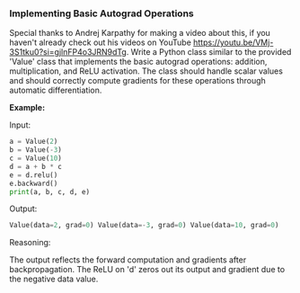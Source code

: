 ### Implementing Basic Autograd Operations

Special thanks to Andrej Karpathy for making a video about this, if you haven't already check out 
his videos on YouTube https://youtu.be/VMj-3S1tku0?si=gjlnFP4o3JRN9dTg. Write a Python class similar to 
the provided 'Value' class that implements the basic autograd operations: addition, multiplication, 
and ReLU activation. The class should handle scalar values and should correctly compute gradients for 
these operations through automatic differentiation.

**Example:**

Input:
```python
a = Value(2)
b = Value(-3)
c = Value(10)
d = a + b * c
e = d.relu()
e.backward()
print(a, b, c, d, e)
```

Output:
```python
Value(data=2, grad=0) Value(data=-3, grad=0) Value(data=10, grad=0)
```

Reasoning:

The output reflects the forward computation and gradients after backpropagation. 
The ReLU on 'd' zeros out its output and gradient due to the negative data value.